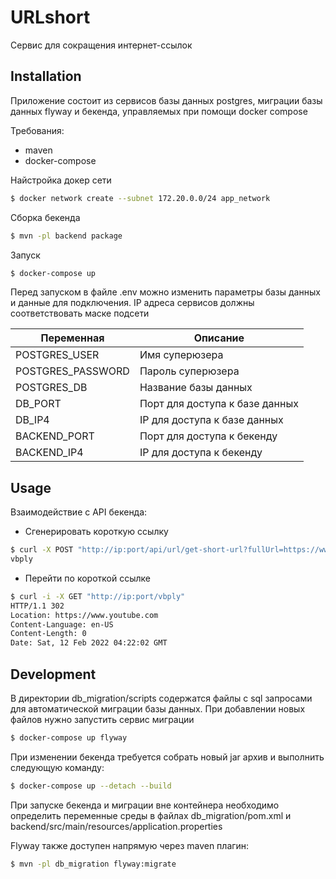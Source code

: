 # URLshort
Сервис для сокращения интернет-ссылок

## Installation
Приложение состоит из сервисов базы данных postgres, миграции базы данных flyway и бекенда, управляемых при помощи docker compose

Требования:
- maven
- docker-compose

Найстройка докер сети
```sh
$ docker network create --subnet 172.20.0.0/24 app_network
```

Сборка бекенда

```sh
$ mvn -pl backend package
```
Запуск
```sh
$ docker-compose up
```

Перед запуском в файле .env можно изменить параметры базы данных и данные для подключения. 
IP адреса сервисов должны соответствовать маске подсети

| Переменная | Описание |
| ------ | ------ |
| POSTGRES_USER | Имя суперюзера |
| POSTGRES_PASSWORD | Пароль суперюзера |
| POSTGRES_DB | Название базы данных |
| DB_PORT | Порт для доступа к базе данных |
| DB_IP4 | IP для доступа к базе данных |
| BACKEND_PORT | Порт для доступа к бекенду |
| BACKEND_IP4 | IP для доступа к бекенду |


## Usage
Взаимодействие с API бекенда:
- Сгенерировать короткую ссылку
```sh
$ curl -X POST "http://ip:port/api/url/get-short-url?fullUrl=https://www.youtube.com"
vbply
```
- Перейти по короткой ссылке
```sh
$ curl -i -X GET "http://ip:port/vbply"
HTTP/1.1 302 
Location: https://www.youtube.com
Content-Language: en-US
Content-Length: 0
Date: Sat, 12 Feb 2022 04:22:02 GMT
```
## Development
В директории db_migration/scripts содержатся файлы с sql запросами для автоматической миграции базы данных. При добавлении новых файлов нужно запустить сервис миграции
```sh
$ docker-compose up flyway
```
При изменении бекенда требуется собрать новый jar архив и выполнить следующую команду:
```sh
$ docker-compose up --detach --build
```
При запуске бекенда и миграции вне контейнера необходимо определить переменные среды в файлах db_migration/pom.xml и backend/src/main/resources/application.properties

Flyway также доступен напрямую через maven плагин:
```sh
$ mvn -pl db_migration flyway:migrate
```